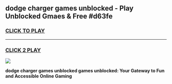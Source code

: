 
## dodge charger games unblocked - Play Unblocked Gmaes & Free #d63fe
<h3>
<a href="https://premium.freeplayer.one?title=dodge_charger_games_unblocked&ref=01M">CLICK TO PLAY</a></h3>
<hr>

<h3>
<a href="https://premium.freeplayer.one?title=dodge_charger_games_unblocked&ref=01M">CLICK 2 PLAY</a>
  
</h3>

<a href="https://premium.freeplayer.one?title=dodge_charger_games_unblocked&ref=01M"><img src="https://clearcache.store/games.png"></a>


**dodge charger games unblocked games unblocked: Your Gateway to Fun and Accessible Online Gaming**
